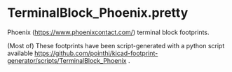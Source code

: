 # TerminalBlock_Phoenix.pretty

Phoenix (https://www.phoenixcontact.com/) terminal block footprints.

(Most of) These footprints have been script-generated with a python script available https://github.com/pointhi/kicad-footprint-generator/scripts/TerminalBlock_Phoenix .